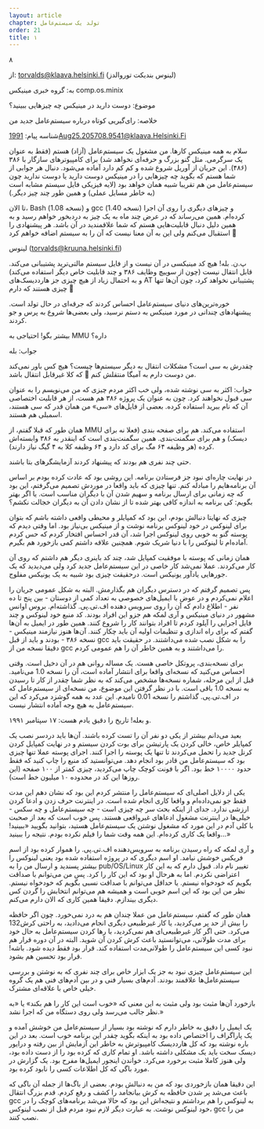 ```yaml
---
layout: article
chapter: تولد یک سیستم‌عامل
order: 21
title: ۱
---
```







۸



از: torvalds@klaava.helsinki.fi (لینوس بندیکت توروالدز)

به: گروه خبری مینیکس comp.os.minix

موضوع: دوست دارید در مینیکس چه چیزهایی ببینید؟

خلاصه: رای‌گیریی کوتاه درباره سیستم‌عامل جدید من

شناسه پیام: <1991Aug25.205708.9541@klaava.Helsinki.Fi>

سلام به همه مینیکس کارها. من مشغول یک سیستم‌عامل (آزاد) هستم (فقط به عنوان یک سرگرمی. مثل گنو بزرگ و حرفه‌ای نخواهد شد) برای کامپیوترهای سازگار با ۳۸۶ (۴۸۶). این جریان از آوریل شروع شده و کم کم دارد آماده می‌شود. دنبال هر جوابی از شما هستم که بگوید چه چیزهایی را در مینیکس دوست دارید یا دوست ندارید چون سیستم‌عامل من هم تقریبا شبیه همان خواهد بود (لایه فیزیکی فایل سیستم مشابه است (به خاطر مسایل عملی) و همین طور چند چیز دیگر.)

تا الان، Bash (نسخه 1.08) و gcc (نسخه 1.40) و چیزهای دیگری را روی آن اجرا کرده‌ام. همین می‌رساند که در عرض چند ماه به یک چیز به دردبخور خواهم رسید و به همین دلیل دنبال قابلیت‌هایی هستم که شما علاقمندید در آن باشد. هر پیشنهادی را استقبال می‌کنم ولی این به آن معنا نیست که آن را به سیستم اضافه خواهم کرد 

لینوس (torvalds@kruuna.helsinki.fi)

پ.ن. بله! هیچ کد مینیکسی در آن نیست و از فایل سیستم مالتی‌ترید پشتیبانی می‌کند. قابل انتقال نیست (چون از سوییچ وظایف ۳۸۶ و چند قابلیت خاص دیگر استفاده می‌کند) و به احتمال زیاد از هیچ چیزی جز هارددیسک‌های AT پشتیبانی نخواهد کرد، چون آن‌ها تنها چیزی هستند که دارم  



خوره‌ترین‌های دنیای سیستم‌عامل احساس کردند که جرقه‌ای در حال تولد است. پیشنهادهای چندانی در مورد مینیکس به دستم نرسید، ولی بعضی‌ها شروع به پرس و جو کردند.



بیشتر بگو! احتیاجی به MMU داره؟

جواب: بله

چقدرش به سی است؟ مشکلات انتقال به دیگر سیستم‌ها چیست؟ هیچ کس باور نمی‌کند که کلا غیرقابل انتقال باشد  من دوست دارم به آمیگا منتقلش کنم.

جواب: اکثر به سی نوشته شده، ولی خب اکثر مردم چیزی که من می‌نویسم را به عنوان سی قبول نخواهند کرد. چون به عنوان یک پروژه ۳۸۶ هم هست، از هر قابلیت اختصاصی آن که نام ببرید استفاده کرده. بعضی از فایل‌های «سی» من همان قدر که سی هستند، اسمبلی هم هستند. 

همان طور که قبلا گفتم، از MMU استفاده می‌کند. هم برای صفحه بندی (فعلا نه برای دیسک) و هم برای سگمنت‌بندی. همین سگمنت‌بندی است که اینقدر به ۳۸۶ وابسته‌اش کرده (هر وظیفه ۶۴ مگ برای کد دارد و ۶۴ وظیفه کلا به ۴ گیگ نیاز دارند).



حتی چند نفری هم بودند که پیشنهاد کردند آزمایشگرهای بتا باشند. 

در نهایت چاره‌ای نبود جز فرستادن برنامه. این روشی بود که عادت کرده بودم بر اساس آن برنامه‌هایم را مبادله کنم. تنها چیزی که باید واقعا در موردش تصمیم می‌گرفتم، این بود که چه زمانی برای ارسال برنامه و سهیم شدن آن با دیگران مناسب است. یا اگر بهتر بگویم: کی برنامه به اندازه کافی بهتر شده تا از نشان دادن آن به دیگران خجالت نکشم؟

چیزی که نهایتا دنبالش بودم، این بود که کمپایلر و محیطی واقعی داشته باشم که بتوان برای لینوکس در خود لینوکس برنامه نوشت و از مینیکس بی‌نیاز بود. اما وقتی دیدم که پوسته گنو به خوبی روی لینوکس اجرا شد، آن قدر احساس افتخار کردم که حس کردم آماده‌ام تا لینوکس را با دنیا شریک شوم. همچنین علاقه داشتم کمی بازخورد هم بگیرم.

همان زمانی که پوسته با موفقیت کمپایل شد، چند کد باینری دیگر هم داشتم که روی آن کار می‌کردند. عملا نمی‌شد کار خاصی در این سیستم‌عامل جدید کرد ولی می‌دیدید که یک جورهایی یادآور یونیکس است. درحقیقت چیزی بود شبیه به یک یونیکس مفلوج.

پس تصمیم گرفتم که در دسترس دیگران هم بگذارمش. البته به شکل عمومی جریان را اعلام نمی‌کردم و در عوض با ایمیل‌های خصوصی به تعداد کمی از دوستان - بین پنج تا ده نفر - اطلاع دادم که آن را روی سرویس دهنده اف.تی.پی. گذاشته‌ام. بروس اوانس مشهور در دنیای مینیکس و آری لمکه هم جزو این افراد بودند. کد منبع خود لینوکس و چند فایل اجرایی را آپلود کردم تا افراد بتوانند کار را شروع کنند. همین طور در ایمیل به آن‌ها گفتم که برای راه اندازی و تنظیمات اولیه آن باید چکار کنند. آن‌ها هنوز نیازمند مینیکس - نسخه ۳۸۶ - بودند و باید از قبل gcc را به شکل نصب شده می‌داشتند. در حقیقت باید دقیقا نسخه من از gcc را می‌داشتند و به همین خاطر آن را هم عمومی کردم. 

برای نسخه‌بندی، پروتکل خاصی هست. یک مساله روانی هم در آن دخیل است. وقتی احساس می‌کنید که نسخه‌ای واقعا برای انتشار آماده است، آن را نسخه 1.0 می‌نامید. قبل از این مرحله، شماره نسخه‌ها مشخص می‌کند که به نظر شما چقدر از کار تا رسیدن به نسخه 1.0 باقی است. با در نظر گرفتن این موضوع، من نسخه‌ای از سیستم‌عامل که در اف.تی.پی. گذاشتم را نسخه 0.01 نامیدم. این عدد به همه گوشزد می‌کرد که این سیستم‌عامل به هیچ وجه آماده انتشار نیست. 

و بعله! تاریخ را دقیق یادم هست: ۱۷ سپتامبر ۱۹۹۱. 

بعید می‌دانم بیشتر از یکی دو نفر آن را تست کرده باشند. آن‌ها باید دردسر نصب یک کمپایلر خاص، خالی کردن یک پارتیشن برای بوت کردن سیستم و در نهایت کمپایل کردن کرنل جدید را تحمل می‌کردند تا تنها یک پوسته را اجرا کنند. اجرای پوسته عملا تنها چیزی بود که سیستم‌عامل من قادر بود انجام دهد. می‌توانستید کد منبع را چاپ کنید که فقط حدود ۱۰۰۰۰ خط بود. اگر با فونت کوچک چاپ می‌کردید، چیزی کمتر از ۱۰۰ صفحه (این روزها این کد در محدوده ۱۰ میلیون خط است).

یکی از دلایل اصلی‌ای که سیستم‌عامل را منتشر کردم این بود که نشان دهم این مدت فقط جو نمی‌داده‌ام و واقعا کاری انجام شده است. در اینترنت حرف زدن و ادعا کردن ارزشی ندارد. جدای از اینکه بحث سر چه چیزی است - چه سیستم‌عامل و چه سکس - خیلی‌ها در اینترنت مشغول ادعاهای غیرواقعی هستند. پس خوب است که بعد از صحبت با کلی آدم در این مورد که مشغول نوشتن یک سیستم‌عامل هستید، بتوانید بگویید «ببینید! واقعا یک کاری کرده‌ام. این همه وقت شما را فیلم نکرده بودم. نتیجه را ببینید...»

و آری لمکه که راه رسیدن برنامه به سرویس‌دهنده اف.تی.پی. را هموار کرده بود از اسم فریکس خوشش نیامد. او اسم دیگری که در پروژه استفاده شده بود یعنی لینوکس را بیشتر پسندید و ارسال من را به pub/OS/Linux تغییر نام داد. قبول دارم که به این کار اعتراضی نکردم. اما به هرحال او بود که این کار را کرد. پس من می‌توانم با صداقت بگویم که خودخواه نیستم. یا حداقل می‌توانم با صداقت نسبی بگویم که خودخواه نیستم. نظر من این بود که این اسم خوبی است و همیشه هم می‌توانم انتخابش را گردن کس دیگری بیندازم. دقیقا همین کاری که الان دارم می‌کنم. 

همان طور که گفتم، سیستم‌عامل من عملا چندان هم به درد نمی‌خورد. چون اگر حافظه را بیش از حد پر می‌کردید، یا کار غیرطبیعی دیگری انجام می‌دادید، به راحتی کرش132 می‌کرد. حتی اگر کار غیرطبیعی‌ای هم نمی‌کردید، با رها کردن سیستم‌عامل به حال خود برای مدت طولانی، می‌توانستید باعث کرش کردن آن شوید. البته در آن دوره قرار هم نبود کسی این سیستم‌عامل را طولانی‌مدت استفاده کند. قرار بود فقط دیده شود. باشه! قرار بود تحسین هم بشود.

این سیستم‌عامل چیزی نبود به جز یک ابزار خاص برای چند نفری که به نوشتن و بررسی سیستم‌عامل‌ها علاقمند بودند. آدم‌های بسیار فنی و در بین آدم‌های فنی هم یک گروه خیلی خاص با علاقه‌ای مشترک.

باز‌خورد آن‌ها مثبت بود ولی مثبت به این معنی که «خوب است این کار را هم بکند» یا «به نظر جالب می‌رسد ولی روی دستگاه من که اجرا نشد.»

یک ایمیل را دقیق به خاطر دارم که نوشته بود بسیار از سیستم‌عامل من خوشش آمده و یک پاراگراف را اختصاص داده بود به اینکه بگوید چقدر این برنامه خوب است. بعد در این باره نوشته بود که کل هارددیسک کامپیوترش به خاطر این آزمایش از بین رفته و درایور دیسک سخت باید یک مشکلی داشته باشد. او تمام کاری که کرده بود را از دست داده بود، ولی هنوز کاملا مثبت برخورد می‌کرد. خواندن اینجور ایمیل‌ها مفرح بود. یک گزارش در مورد باگی که کل اطلاعات کسی را نابود کرده بود. 

این دقیقا همان باز‌خوردی بود که من به دنبالش بودم. بعضی از باگ‌ها از جمله آن باگی که باعث می‌شد پر شدن حافظه به کرش بیانجامد را کشف و رفع کردم. قدم بزرگ انتقال gcc به لینوکس را هم برداشتم و نتیجه‌اش این بود که حالا می‌شد برنامه‌های کوچک را در خود لینوکس نوشت. به عبارت دیگر لازم نبود مردم قبل از نصب لینوکس، gcc من را نصب کنند.


































